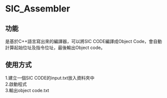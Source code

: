 # SIC_Assembler
## 功能
是基於C++語言寫出來的編譯器，可以將SIC CODE編譯成Object Code，會自動計算起始位址及指令位址，最後輸出Object code。
## 使用方式
1.建立一個SIC CODE的input.txt放入資料夾中<br>
2.啟動程式<br>
3.輸出object code.txt<br>
